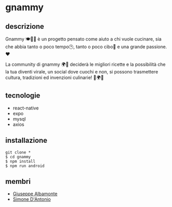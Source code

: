 # gnammy
## descrizione
Gnammy 🍽️👨‍🍳 è un progetto pensato come aiuto a chi vuole cucinare, sia che abbia tanto o poco tempo🕑,
tanto o poco cibo🍅 e una grande passione.❤️ 

La community di gnammy 🌍👥 deciderà le migliori ricette e la possibilità che la tua diventi virale, un social dove cuochi e non, si possono trasmettere cultura, tradizioni ed invenzioni culinarie! 🌟🌍💡

## tecnologie
* react-native
* expo
* mysql
* axios

## installazione
```
git clone *
$ cd gnammy
$ npm install
$ npm run android
```

## membri
* [Giuseppe Albamonte](https://github.com/6Bello)
* [Simone D'Antonio](https://github.com/simoodantonio)
